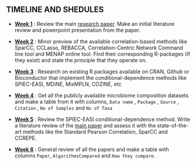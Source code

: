 
**TIMELINE AND SHEDULES** 
---

- **[Week 1](https://github.com/EngineerDanny/microbe-network-research/tree/main/Fall-2022/week-1)**  : Review the main [research paper](https://doi.org/10.1016/j.csbj.2021.05.001). Make an initial literature review and powerpoint presentation from the paper.

- **[Week 2](https://github.com/EngineerDanny/microbe-network-research/tree/main/Fall-2022/week-2)**  : Minor preview of the available correlation-based methods like SparCC, CCLasso, REBACCA, Correlation-Centric Network Command line tool and MENAP online tool. Find their corresponding R-packages (If they exist) and state the principle that they operate on.   

- **[Week 3](https://github.com/EngineerDanny/microbe-network-research/tree/main/Fall-2022/week-3)**  : Research on existing R packages available on CRAN, Github or Bioconductor that implement the conditional-dependence methods like SPIEC-EASI, MDiNE, MixMPLN, COZINE, etc

- **[Week 4](https://github.com/EngineerDanny/microbe-network-research/tree/main/Fall-2022/week-4)**  : Get all the publicly available microbiome composition datasets and make a table from it with columns, `Data name` , `Package` , `Source` , `Citation` , `No of Samples` and `No of Taxa`

- **[Week 5](https://github.com/EngineerDanny/microbe-network-research/tree/main/Fall-2022/week-5)**  : Review the SPIEC-EASI conditional-dependence method. Write a literature review of the [main paper](https://journals.plos.org/ploscompbiol/article?id=10.1371/journal.pcbi.1004226) and assess it with the state-of-the-art methods like the Standard Pearson Correlation, SparCC and CCREPE.

- **[Week 6](https://github.com/EngineerDanny/microbe-network-research/tree/main/Fall-2022/week-6)**  : General review of all the papers and make a table with columns `Paper`, `AlgorithmsCompared` and `How they compare`.


